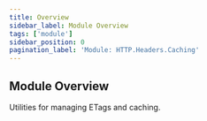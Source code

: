 ```yaml
---
title: Overview
sidebar_label: Module Overview
tags: ['module']
sidebar_position: 0
pagination_label: 'Module: HTTP.Headers.Caching'
---
```


## Module Overview

Utilities for managing ETags and caching.
